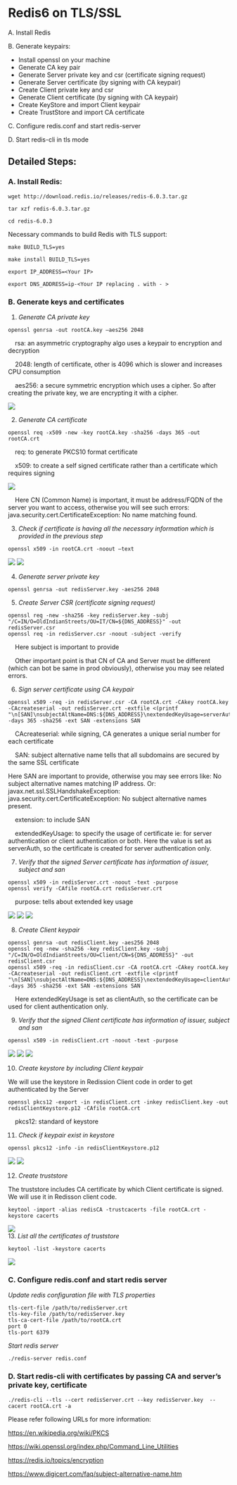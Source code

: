 # Redis6 on TLS/SSL

A.	Install Redis

B.	Generate keypairs:
  * Install openssl on your machine
  * Generate CA key pair
  * Generate Server private key and csr (certificate signing request)
  * Generate Server certificate (by signing with CA keypair)
  * Create Client private key and csr
  * Generate Client certificate (by signing with CA keypair)
  * Create KeyStore and import Client keypair 
  * Create TrustStore and import CA certificate
  
C.	Configure redis.conf and start redis-server

D.	Start redis-cli in tls mode

## Detailed Steps:


### A.	Install Redis:
```
wget http://download.redis.io/releases/redis-6.0.3.tar.gz

tar xzf redis-6.0.3.tar.gz

cd redis-6.0.3
```
Necessary commands to build Redis with TLS support:
```
make BUILD_TLS=yes

make install BUILD_TLS=yes

export IP_ADDRESS=<Your IP>
  
export DNS_ADDRESS=ip-<Your IP replacing . with - >
```
  
### B.	Generate keys and certificates

1.	*Generate CA private key* 
```  
openssl genrsa -out rootCA.key –aes256 2048
```
&nbsp;&nbsp;&nbsp;&nbsp;rsa: an asymmetric cryptography algo uses a keypair to encryption and decryption 
  
&nbsp;&nbsp;&nbsp;&nbsp;2048: length of certificate, other is 4096 which is slower and increases CPU consumption
  
&nbsp;&nbsp;&nbsp;&nbsp;aes256: a secure symmetric encryption which uses a cipher. So after creating the private key, we are encrypting it with a cipher.

![](https://github.com/jain-abhishek/images/blob/main/1.jpg)

2.	*Generate CA certificate*
```
openssl req -x509 -new -key rootCA.key -sha256 -days 365 -out rootCA.crt
```
&nbsp;&nbsp;&nbsp;&nbsp;req: to generate PKCS10  format certificate

&nbsp;&nbsp;&nbsp;&nbsp;x509: to create a self signed certificate rather than a certificate which requires signing

![](https://github.com/jain-abhishek/images/blob/main/2.JPG)

&nbsp;&nbsp;&nbsp;&nbsp;Here CN (Common Name) is important, it must be address/FQDN of the server you want to access, otherwise you will see such errors: java.security.cert.CertificateException: No name matching <host> found.  

3.	*Check if certificate is having all the necessary information which is provided in the previous step*
```
openssl x509 -in rootCA.crt -noout –text
```
![](https://github.com/jain-abhishek/images/blob/main/3.JPG)
![](https://github.com/jain-abhishek/images/blob/main/4.JPG)

  
4.	*Generate server private key*
```  
openssl genrsa -out redisServer.key -aes256 2048
```
  
5.	*Create Server CSR (certificate signing request)*
```  
openssl req -new -sha256 -key redisServer.key -subj "/C=IN/O=OldIndianStreets/OU=IT/CN=${DNS_ADDRESS}" -out redisServer.csr
openssl req -in redisServer.csr -noout -subject -verify
```  
&nbsp;&nbsp;&nbsp;&nbsp;Here subject is important to provide
  
&nbsp;&nbsp;&nbsp;&nbsp;Other important point is that CN of CA and Server must be different (which can bot be same in prod obviously), otherwise you may see related errors.
  
 
6.	*Sign server certificate using CA keypair*
```  
openssl x509 -req -in redisServer.csr -CA rootCA.crt -CAkey rootCA.key -CAcreateserial -out redisServer.crt -extfile <(printf "\n[SAN]\nsubjectAltName=DNS:${DNS_ADDRESS}\nextendedKeyUsage=serverAuth") -days 365 -sha256 -ext SAN -extensions SAN
```
&nbsp;&nbsp;&nbsp;&nbsp;CAcreateserial: while signing, CA generates a unique serial number for each certificate
                                                                                                                              
&nbsp;&nbsp;&nbsp;&nbsp;SAN: subject alternative name tells that all subdomains are secured by the same SSL certificate

Here SAN are important to provide, otherwise you may see errors like: No subject alternative names matching IP address. Or: javax.net.ssl.SSLHandshakeException: java.security.cert.CertificateException: No subject alternative names present.                                                            

&nbsp;&nbsp;&nbsp;&nbsp;extension: to include SAN

&nbsp;&nbsp;&nbsp;&nbsp;extendedKeyUsage: to specify the usage of certificate ie: for server authentication or client authentication or both. Here the value is set as serverAuth, so the certificate is created for server authentication only.


7.	*Verify that the signed Server certificate has information of issuer, subject and san*
```
openssl x509 -in redisServer.crt -noout -text -purpose                                                                                                                           openssl verify -CAfile rootCA.crt redisServer.crt
```
&nbsp;&nbsp;&nbsp;&nbsp;purpose: tells about extended key usage                                                                                                       
                                                                                                                              
![](https://github.com/jain-abhishek/images/blob/main/5.JPG)
![](https://github.com/jain-abhishek/images/blob/main/6.JPG)
![](https://github.com/jain-abhishek/images/blob/main/7.JPG)
    
8.	*Create Client keypair*
```                                                                                                                              
openssl genrsa -out redisClient.key -aes256 2048
openssl req -new -sha256 -key redisClient.key -subj "/C=IN/O=OldIndianStreets/OU=Client/CN=${DNS_ADDRESS}" -out redisClient.csr
openssl x509 -req -in redisClient.csr -CA rootCA.crt -CAkey rootCA.key -CAcreateserial -out redisClient.crt -extfile <(printf "\n[SAN]\nsubjectAltName=DNS:${DNS_ADDRESS}\nextendedKeyUsage=clientAuth") -days 365 -sha256 -ext SAN -extensions SAN
```

&nbsp;&nbsp;&nbsp;&nbsp;Here extendedKeyUsage is set as clientAuth, so the certificate can be used for client authentication only.

9. *Verify that the signed Client certificate has information of issuer, subject and san*
```
openssl x509 -in redisClient.crt -noout -text -purpose
``` 
![](https://github.com/jain-abhishek/images/blob/main/8.JPG)
![](https://github.com/jain-abhishek/images/blob/main/9.JPG)
![](https://github.com/jain-abhishek/images/blob/main/10.JPG)
 
10.	*Create keystore by including Client keypair*

We will use the keystore in Redission Client code in order to get authenticated by the Server 
 
```                                                                                                                              
openssl pkcs12 -export -in redisClient.crt -inkey redisClient.key -out redisClientKeystore.p12 -CAfile rootCA.crt
```
 
&nbsp;&nbsp;&nbsp;&nbsp;pkcs12: standard of keystore

 
11.	*Check if keypair exist in keystore*
```
openssl pkcs12 -info -in redisClientKeystore.p12
```
![](https://github.com/jain-abhishek/images/blob/main/11.JPG)
![](https://github.com/jain-abhishek/images/blob/main/12.JPG) 
 
12.	*Create truststore* 

The truststore includes CA certificate by which Client certificate is signed. We will use it in Redisson client code.
 
```
keytool -import -alias redisCA -trustcacerts -file rootCA.crt -keystore cacerts
```
 
![](https://github.com/jain-abhishek/images/blob/main/13.JPG)                                                                                                                              
13.	*List all the certificates of truststore*
```                                                                                                                              
keytool -list -keystore cacerts
```
![](https://github.com/jain-abhishek/images/blob/main/14.JPG)
  
 
### C.	Configure redis.conf and start redis server

*Update redis configuration file with TLS properties*
```
tls-cert-file /path/to/redisServer.crt
tls-key-file /path/to/redisServer.key
tls-ca-cert-file /path/to/rootCA.crt
port 0
tls-port 6379
```
                                                                                                                              
*Start redis server*
```
./redis-server redis.conf
```
                                                                                                                              
### D.	Start redis-cli with certificates by passing CA and server’s private key, certificate
```
./redis-cli --tls --cert redisServer.crt --key redisServer.key  --cacert rootCA.crt -a
```

Please refer following URLs for more information:
                                                                                                                              
https://en.wikipedia.org/wiki/PKCS
                                                                                                                              
https://wiki.openssl.org/index.php/Command_Line_Utilities
                                                                                                                              
https://redis.io/topics/encryption

https://www.digicert.com/faq/subject-alternative-name.htm 
                                                                                                                              


